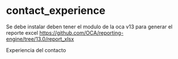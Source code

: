 # contact_experience

Se debe instalar deben tener el modulo de la oca v13 para generar el reporte excel https://github.com/OCA/reporting-engine/tree/13.0/report_xlsx

Experiencia del contacto